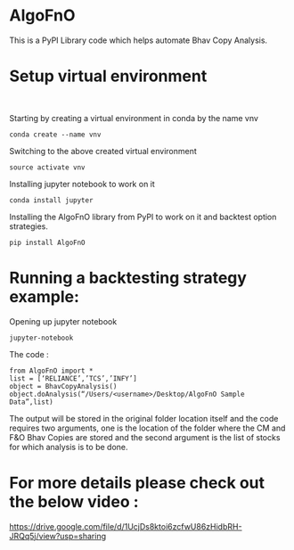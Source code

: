 # AlgoFnO

This is a PyPI Library code which helps automate Bhav Copy Analysis.


# Setup virtual environment<br/>

  <br>
  
  Starting by creating a virtual environment in conda by the name vnv
  ```
  conda create --name vnv
  ```
  
  Switching to the above created virtual environment
  ```
  source activate vnv
  ```
  
  Installing jupyter notebook to work on it
  ```
  conda install jupyter
  ```
  
  Installing the AlgoFnO library from PyPI to work on it and backtest option strategies.
  ```
  pip install AlgoFnO
  ```
  
  # Running a backtesting strategy example:<br>
  
  Opening up jupyter notebook
  
  ```
  jupyter-notebook
  ```
  The code : 
  ```
  from AlgoFnO import *
  list = [‘RELIANCE’,’TCS’,’INFY’]
  object = BhavCopyAnalysis() 
  object.doAnalysis(“/Users/<username>/Desktop/AlgoFnO Sample Data”,list)
  ```
  
  The output will be stored in the original folder location itself and the code requires two arguments, one is the location of the folder where the CM and F&O Bhav Copies are stored and the second argument is the list of stocks for which analysis is to be done.
  <br>
  # For more details please check out the below video : 
  
  https://drive.google.com/file/d/1UcjDs8ktoi6zcfwU86zHidbRH-JRQq5j/view?usp=sharing
